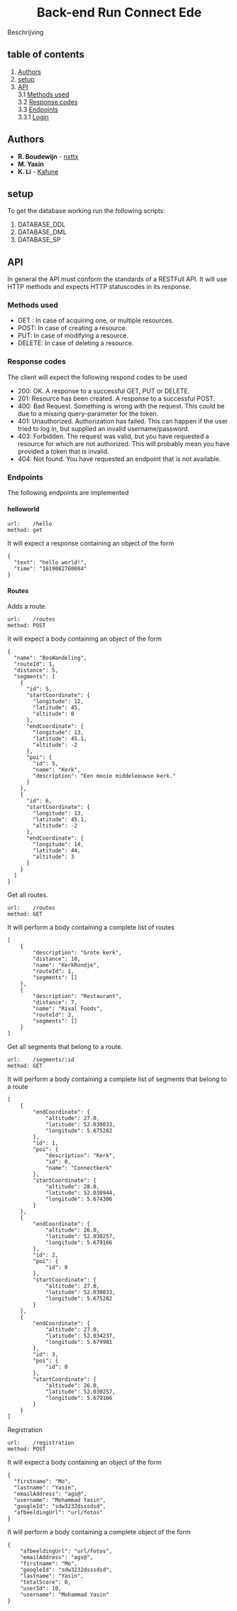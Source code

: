 <h1 align="center">
  <br>
  Back-end Run Connect Ede
  <br>
</h1>
Beschrijving

## table of contents
1. [Authors](#authors)
2. [setup](#setup)
3. [API](#API)<br>
    3.1 [Methods used](#Methods-used)<br>
    3.2 [Response codes](#Response-codes)<br>
    3.3 [Endpoints](#Endpoints)<br>
        3.3.1 [Login](#Login)<br>

        

## Authors
* **R. Boudewijn** - [nxttx](https://github.com/nxttx)
* **M. Yasin**
* **K. Li** - [Kafune](https://github.com/Kafune)

## setup
To get the database working run the following scripts:
1. DATABASE_DDL
2. DATABASE_DML
3. DATABASE_SP

## API

In general the API must conform the standards of a RESTFull API. It will use HTTP methods and expects HTTP statuscodes in its response.

### Methods used

* GET : In case of acquiring one, or multiple resources.
* POST: In case of creating a resource.
* PUT: In case of modifying  a resource.
* DELETE: In case of deleting a resource.

### Response codes

The client will expect the following respond codes to be used

* 200: OK. A response to a successful GET, PUT or DELETE.
* 201: Resource has been created. A response to a successful POST.
* 400: Bad Request. Something is wrong with the request. This could be due to
  a missing query-parameter for the token.
* 401: Unauthorized. Authorization has failed. This can happen if the user tried to log in, but supplied an invalid username/password.
* 403: Forbidden. The request was valid, but you have requested a resource for which are not authorized. This will probably mean you have provided a token that is invalid.
* 404: Not found. You have requested an endpoint that is not available.

### Endpoints
The following endpoints are implemented

#### helloworld

```
url:    /hello
method: get
```

It will expect a response containing an object of the form

```
{
  "text": "hello world!",
  "time": "1619082760084"
}
```

#### Routes

Adds a route.
```
url:    /routes
method: POST
```


It will expect a body containing an object of the form

```
{
  "name": "BosWandeling",
  "routeId": 1,
  "distance": 5,
  "segments": [
    {
      "id": 5,
      "startCoordinate": {
        "longitude": 12,
        "latitude": 45,
        "altitude": 0
      },
      "endCoordinate": {
        "longitude": 13,
        "latitude": 45.1,
        "altitude": -2
      },
      "poi": {
        "id": 5,
        "name": "Kerk",
        "description": "Een mooie middeleeuwse kerk."
      }
    },
    {
      "id": 6,
      "startCoordinate": {
        "longitude": 13,
        "latitude": 45.1,
        "altitude": -2
      },
      "endCoordinate": {
        "longitude": 14,
        "latitude": 44,
        "altitude": 3
      }
    }
  ]
}
```

Get all routes.
```
url:    /routes
method: GET
```

It will perform a body containing a complete list of routes

```
[
    {
        "description": "Grote kerk",
        "distance": 10,
        "name": "KerkRondje",
        "routeId": 1,
        "segments": []
    },
    {
        "description": "Restaurant",
        "distance": 7,
        "name": "Rival Foods",
        "routeId": 2,
        "segments": []
    }
]
```
Get all segments that belong to a route.
```
url:    /segments/:id
method: GET
```

It will perform a body containing a complete list of segments that belong to a route

```
[
    {
        "endCoordinate": {
            "altitude": 27.0,
            "latitude": 52.030033,
            "longitude": 5.675282
        },
        "id": 1,
        "poi": {
            "description": "Kerk",
            "id": 0,
            "name": "Connectkerk"
        },
        "startCoordinate": {
            "altitude": 28.0,
            "latitude": 52.030944,
            "longitude": 5.674306
        }
    },
    {
        "endCoordinate": {
            "altitude": 26.0,
            "latitude": 52.030257,
            "longitude": 5.679166
        },
        "id": 2,
        "poi": {
            "id": 0
        },
        "startCoordinate": {
            "altitude": 27.0,
            "latitude": 52.030033,
            "longitude": 5.675282
        }
    },
    {
        "endCoordinate": {
            "altitude": 27.0,
            "latitude": 52.034237,
            "longitude": 5.679981
        },
        "id": 3,
        "poi": {
            "id": 0
        },
        "startCoordinate": {
            "altitude": 26.0,
            "latitude": 52.030257,
            "longitude": 5.679166
        }
    }
]
```
Registration
```
url:    /registration
method: POST
```


It will expect a body containing an object of the form

```
{ 
  "firstname": "Mo",
  "lastname": "Yasin",
  "emailAddress": "ags@",
  "username": "Mohammad Yasin",
  "googleId": "sdw3232dsssdsd",
  "afbeeldingUrl": "url/fotos"
}
```
It will perform a body containing a complete object of the form

```
{
    "afbeeldingUrl": "url/fotos",
    "emailAddress": "ags@",
    "firstname": "Mo",
    "googleId": "sdw3232dsssdsd",
    "lastname": "Yasin",
    "totalScore": 0,
    "userId": 10,
    "username": "Mohammad Yasin"
}
```

